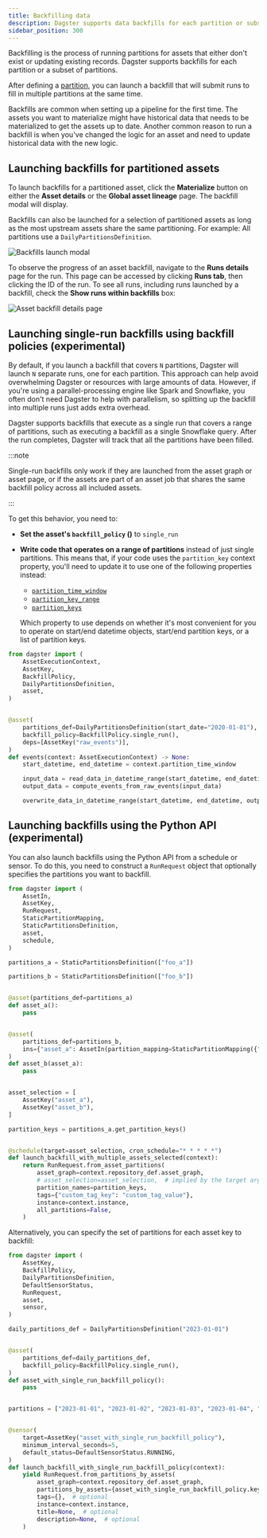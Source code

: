```yaml
---
title: Backfilling data
description: Dagster supports data backfills for each partition or subsets of partitions.
sidebar_position: 300
---
```


Backfilling is the process of running partitions for assets that either don't exist or updating existing records. Dagster supports backfills for each partition or a subset of partitions.

After defining a [partition](partitioning-assets), you can launch a backfill that will submit runs to fill in multiple partitions at the same time.

Backfills are common when setting up a pipeline for the first time. The assets you want to materialize might have historical data that needs to be materialized to get the assets up to date. Another common reason to run a backfill is when you've changed the logic for an asset and need to update historical data with the new logic.

## Launching backfills for partitioned assets

To launch backfills for a partitioned asset, click the **Materialize** button on either the **Asset details** or the **Global asset lineage** page. The backfill modal will display.

Backfills can also be launched for a selection of partitioned assets as long as the most upstream assets share the same partitioning. For example: All partitions use a `DailyPartitionsDefinition`.

![Backfills launch modal](/images/guides/build/partitions-and-backfills/asset-backfill-partition-selection-modal.png)

To observe the progress of an asset backfill, navigate to the **Runs details** page for the run. This page can be accessed by clicking **Runs tab**, then clicking the ID of the run. To see all runs, including runs launched by a backfill, check the **Show runs within backfills** box:

![Asset backfill details page](/images/guides/build/partitions-and-backfills/asset-backfill-details-page.png)

## Launching single-run backfills using backfill policies (experimental)

By default, if you launch a backfill that covers `N` partitions, Dagster will launch `N` separate runs, one for each partition. This approach can help avoid overwhelming Dagster or resources with large amounts of data. However, if you're using a parallel-processing engine like Spark and Snowflake, you often don't need Dagster to help with parallelism, so splitting up the backfill into multiple runs just adds extra overhead.

Dagster supports backfills that execute as a single run that covers a range of partitions, such as executing a backfill as a single Snowflake query. After the run completes, Dagster will track that all the partitions have been filled.

:::note

Single-run backfills only work if they are launched from the asset graph or
asset page, or if the assets are part of an asset job that shares the same
backfill policy across all included assets.

:::

To get this behavior, you need to:

- **Set the asset's `backfill_policy` (<PyObject section="partitions" module="dagster" object="BackfillPolicy" />)** to `single_run`
- **Write code that operates on a range of partitions** instead of just single partitions. This means that, if your code uses the `partition_key` context property, you'll need to update it to use one of the following properties instead:

  - [`partition_time_window`](/api/python-api/execution#dagster.OpExecutionContext.partition_time_window)
  - [`partition_key_range`](/api/python-api/execution#dagster.OpExecutionContext.partition_key_range)
  - [`partition_keys`](/api/python-api/execution#dagster.OpExecutionContext.partition_keys)

  Which property to use depends on whether it's most convenient for you to operate on start/end datetime objects, start/end partition keys, or a list of partition keys.


```python file=/concepts/partitions_schedules_sensors/backfills/single_run_backfill_asset.py startafter=start_marker endbefore=end_marker
from dagster import (
    AssetExecutionContext,
    AssetKey,
    BackfillPolicy,
    DailyPartitionsDefinition,
    asset,
)


@asset(
    partitions_def=DailyPartitionsDefinition(start_date="2020-01-01"),
    backfill_policy=BackfillPolicy.single_run(),
    deps=[AssetKey("raw_events")],
)
def events(context: AssetExecutionContext) -> None:
    start_datetime, end_datetime = context.partition_time_window

    input_data = read_data_in_datetime_range(start_datetime, end_datetime)
    output_data = compute_events_from_raw_events(input_data)

    overwrite_data_in_datetime_range(start_datetime, end_datetime, output_data)
```

## Launching backfills using the Python API (experimental)

You can also launch backfills using the Python API from a schedule or sensor. To do this, you need to construct a `RunRequest` object that optionally specifies the partitions you want to backfill.

```python file=/concepts/partitions_schedules_sensors/backfills/backfill_asset_from_asset_partitions.py
from dagster import (
    AssetIn,
    AssetKey,
    RunRequest,
    StaticPartitionMapping,
    StaticPartitionsDefinition,
    asset,
    schedule,
)

partitions_a = StaticPartitionsDefinition(["foo_a"])

partitions_b = StaticPartitionsDefinition(["foo_b"])


@asset(partitions_def=partitions_a)
def asset_a():
    pass


@asset(
    partitions_def=partitions_b,
    ins={"asset_a": AssetIn(partition_mapping=StaticPartitionMapping({"foo_a": "foo_b"}))},
)
def asset_b(asset_a):
    pass


asset_selection = [
    AssetKey("asset_a"),
    AssetKey("asset_b"),
]

partition_keys = partitions_a.get_partition_keys()


@schedule(target=asset_selection, cron_schedule="* * * * *")
def launch_backfill_with_multiple_assets_selected(context):
    return RunRequest.from_asset_partitions(
        asset_graph=context.repository_def.asset_graph,
        # asset_selection=asset_selection,  # implied by the target argument
        partition_names=partition_keys,
        tags={"custom_tag_key": "custom_tag_value"},
        instance=context.instance,
        all_partitions=False,
    )
```

Alternatively, you can specify the set of partitions for each asset key to backfill:

```python file=/concepts/partitions_schedules_sensors/backfills/backfill_asset_from_partitions_by_assets.py
from dagster import (
    AssetKey,
    BackfillPolicy,
    DailyPartitionsDefinition,
    DefaultSensorStatus,
    RunRequest,
    asset,
    sensor,
)

daily_partitions_def = DailyPartitionsDefinition("2023-01-01")


@asset(
    partitions_def=daily_partitions_def,
    backfill_policy=BackfillPolicy.single_run(),
)
def asset_with_single_run_backfill_policy():
    pass


partitions = ["2023-01-01", "2023-01-02", "2023-01-03", "2023-01-04", "2023-01-05"]


@sensor(
    target=AssetKey("asset_with_single_run_backfill_policy"),
    minimum_interval_seconds=5,
    default_status=DefaultSensorStatus.RUNNING,
)
def launch_backfill_with_single_run_backfill_policy(context):
    yield RunRequest.from_partitions_by_assets(
        asset_graph=context.repository_def.asset_graph,
        partitions_by_assets={asset_with_single_run_backfill_policy.key: set(partitions)},
        tags={},  # optional
        instance=context.instance,
        title=None,  # optional
        description=None,  # optional
    )
```
